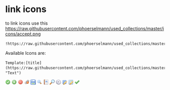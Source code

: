 # link icons

to link icons use this
<https://raw.githubusercontent.com/phoerselmann/used_collections/master/icons/accept.png>

```code
!https://raw.githubusercontent.com/phoerselmann/used_collections/master/icons/accept.png!
```

Available Icons are:

```code
Template:[title](https://raw.githubusercontent.com/phoerselmann/used_collections/master/icons/icon.png "Text")
```

![Accept](https://raw.githubusercontent.com/phoerselmann/used_collections/master/icons/accept.png "Accept")
![add](https://raw.githubusercontent.com/phoerselmann/used_collections/master/icons/add.png "add")
![delete](https://raw.githubusercontent.com/phoerselmann/used_collections/master/icons/delete.png "delete")
![detach](https://raw.githubusercontent.com/phoerselmann/used_collections/master/icons/detach.png "detach")
![disk](https://raw.githubusercontent.com/phoerselmann/used_collections/master/icons/disk.png "disk")
![magnifier](https://raw.githubusercontent.com/phoerselmann/used_collections/master/icons/magnifier.png "magnifier")
![report](https://raw.githubusercontent.com/phoerselmann/used_collections/master/icons/report.png "report")
![searchglass](https://raw.githubusercontent.com/phoerselmann/used_collections/master/icons/searchglass.png "searchglass")
![settings](https://raw.githubusercontent.com/phoerselmann/used_collections/master/icons/settings.png "settings")
![shape_square_edit](https://raw.githubusercontent.com/phoerselmann/used_collections/master/icons/shape_square_edit.png "shape_square_edit")
![table_edit](https://raw.githubusercontent.com/phoerselmann/used_collections/master/icons/table_edit.png "table_edit")
![tick](https://raw.githubusercontent.com/phoerselmann/used_collections/master/icons/tick.png "tick")
